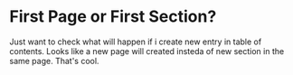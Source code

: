 # First Page or First Section?

Just want to check what will happen if i create new entry in table of contents. 
Looks like a new page will created insteda of new section in the same page. That's cool.